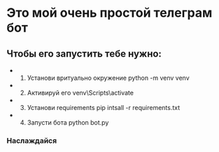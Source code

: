 # Это мой очень простой телеграм бот
## Чтобы его запустить тебе нужно:
- 1. Установи вритуально окружение python -m venv venv 
- 2. Активируй его venv\Scripts\activate
- 3. Установи requirements pip intsall -r requirements.txt
- 4. Запусти бота python bot.py
### Наслаждайся
